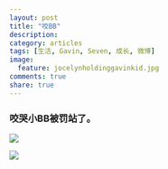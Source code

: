 ```yaml
---
layout: post
title: "咬BB"
description: 
category: articles
tags: [生活, Gavin, Seven, 成长, 微博]
image:
  feature: jocelynholdinggavinkid.jpg
comments: true
share: true
---
```


### 咬哭小BB被罚站了。 ###

![](http://i.imgur.com/JkAfIFK.jpg)

![](http://i.imgur.com/aNf5aHW.jpg)
